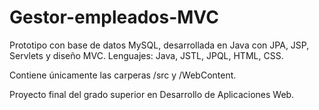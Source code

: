 # Gestor-empleados-MVC
Prototipo con base de datos MySQL, desarrollada en Java con JPA, JSP, Servlets y diseño MVC. Lenguajes: Java, JSTL, JPQL, HTML, CSS.

Contiene únicamente las carperas /src y /WebContent.

Proyecto final del grado superior en Desarrollo de Aplicaciones Web.
